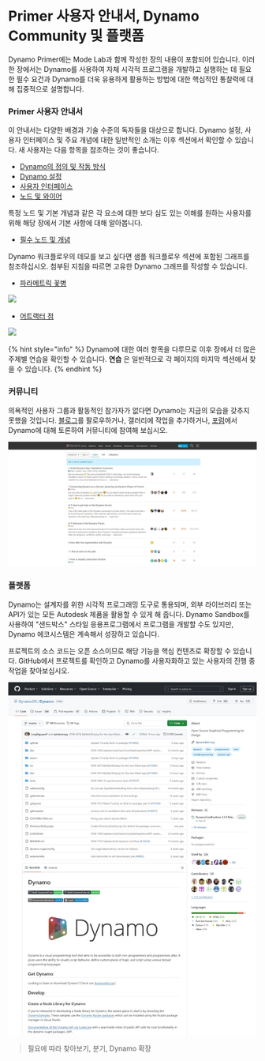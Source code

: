 # Primer 사용자 안내서, Dynamo Community 및 플랫폼

Dynamo Primer에는 Mode Lab과 함께 작성한 장의 내용이 포함되어 있습니다. 이러한 장에서는 Dynamo를 사용하여 자체 시각적 프로그램을 개발하고 실행하는 데 필요한 필수 요건과 Dynamo를 더욱 유용하게 활용하는 방법에 대한 핵심적인 통찰력에 대해 집중적으로 설명합니다.

### Primer 사용자 안내서

이 안내서는 다양한 배경과 기술 수준의 독자들을 대상으로 합니다. Dynamo 설정, 사용자 인터페이스 및 주요 개념에 대한 일반적인 소개는 이후 섹션에서 확인할 수 있습니다. 새 사용자는 다음 항목을 참조하는 것이 좋습니다.

* [Dynamo의 정의 및 작동 방식](1-what-is-dynamo.md)
* [Dynamo 설정](../2\_setup\_for\_dynamo/)
* [사용자 인터페이스](../3\_user\_interface/)
* [노드 및 와이어](../4\_nodes\_and\_wires/)

특정 노드 및 기본 개념과 같은 각 요소에 대한 보다 심도 있는 이해를 원하는 사용자를 위해 해당 장에서 기본 사항에 대해 알아봅니다.

* [필수 노드 및 개념](../5\_essential\_nodes\_and\_concepts/)

Dynamo 워크플로우의 데모를 보고 싶다면 샘플 워크플로우 섹션에 포함된 그래프를 참조하십시오. 첨부된 지침을 따르면 고유한 Dynamo 그래프를 작성할 수 있습니다.

* [파라메트릭 꽃병](../10\_sample\_workflow/10-1\_getting-started-workflows/1-parametric-vase.md)

![](images/1-2/vase1.gif)

* [어트랙터 점](../10\_sample\_workflow/10-1\_getting-started-workflows/2-attractor-points.md)

![](images/1-2/attractor1.gif)

{% hint style="info" %} Dynamo에 대한 여러 항목을 다루므로 이후 장에서 더 많은 주제별 연습을 확인할 수 있습니다. **연습** 은 일반적으로 각 페이지의 마지막 섹션에서 찾을 수 있습니다. {% endhint %}

### 커뮤니티

의욕적인 사용자 그룹과 활동적인 참가자가 없다면 Dynamo는 지금의 모습을 갖추지 못했을 것입니다. [블로그](http://dynamobim.org/blog/)를 팔로우하거나, 갤러리에 작업을 추가하거나, [포럼](https://forum.dynamobim.com)에서 Dynamo에 대해 토론하여 커뮤니티에 참여해 보십시오.

![포럼](images/1-2/02-Community.png)

### 플랫폼

Dynamo는 설계자를 위한 시각적 프로그래밍 도구로 통용되며, 외부 라이브러리 또는 API가 있는 모든 Autodesk 제품을 활용할 수 있게 해 줍니다. Dynamo Sandbox를 사용하여 "샌드박스" 스타일 응용프로그램에서 프로그램을 개발할 수도 있지만, Dynamo 에코시스템은 계속해서 성장하고 있습니다.

프로젝트의 소스 코드는 오픈 소스이므로 해당 기능을 핵심 컨텐츠로 확장할 수 있습니다. GitHub에서 프로젝트를 확인하고 Dynamo를 사용자화하고 있는 사용자의 진행 중 작업을 찾아보십시오.

![리포지토리](images/1-2/03-TheRepo.png)

> 필요에 따라 찾아보기, 분기, Dynamo 확장

